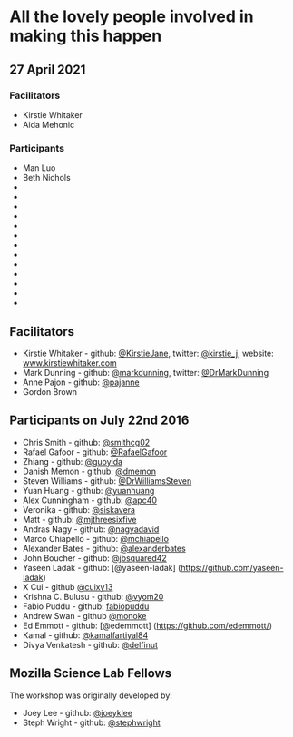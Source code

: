 # All the lovely people involved in making this happen

## 27 April 2021

### Facilitators

* Kirstie Whitaker
* Aida Mehonic

### Participants

* Man Luo 
* Beth Nichols
* 
* 
* 
* 
* 
* 
* 
* 
* 
* 
* 
* 
* 

## Facilitators

* Kirstie Whitaker - github: [@KirstieJane](https://github.com/kirstiejane/), twitter: [@kirstie_j](https://twitter.com/kirstie_j), website: www.kirstiewhitaker.com
* Mark Dunning - github: [@markdunning](https://github.com/markdunning), twitter: [@DrMarkDunning](https://twitter.com/DrMarkDunning)
* Anne Pajon - github: [@pajanne](https://github.com/pajanne)
* Gordon Brown


## Participants on July 22nd 2016

* Chris Smith - github: [@smithcg02](https://github.com/smithcg02)
* Rafael Gafoor - github: [@RafaelGafoor](https://github.com/RafaelGafoor)
* Zhiang - github: [@guoyida](https://github.com/guoyida)
* Danish Memon - github: [@dmemon](https://github.com/dmemon)
* Steven Williams - github: [@DrWilliamsSteven](https://github.com/DrWilliamsSteven)
* Yuan Huang - github: [@yuanhuang](https://github.com/yuanhuang)
* Alex Cunningham - github: [@apc40](https://github.com/apc40)
* Veronika - github: [@siskavera](https://github.com/siskavera)
* Matt - github: [@mjthreesixfive](https://github.com/mjthreesixfive)
* Andras Nagy - github: [@nagyadavid](https://github.com/nagyadavid/)
* Marco Chiapello - github: [@mchiapello](https://github.com/mchiapello)
* Alexander Bates - github: [@alexanderbates](https://github.com/alexanderbates)
* John Boucher - github: [@jbsquared42](https://github.com/jbsquared42)
* Yaseen Ladak - github: [@yaseen-ladak] (https://github.com/yaseen-ladak)
* X Cui - github [@cuixy13](https://github.com/cuixy13)
* Krishna C. Bulusu - github: [@vyom20](https://github.com/vyom20)
* Fabio Puddu - github: [fabiopuddu](https://github.com/fabiopuddu) 
* Andrew Swan - github [@monoke](https://github.com/monoke/)
* Ed Emmott   - github: [@edemmott] (https://github.com/edemmott/)
* Kamal - github: [@kamalfartiyal84](https://github.com/kamalfartiyal84/)
* Divya Venkatesh - github: [@delfinut](https://github.com/delfinut/)

## Mozilla Science Lab Fellows

The workshop was originally developed by:

* Joey Lee - github: [@joeyklee](https://github.com/joeyklee)
* Steph Wright - github: [@stephwright](https://github.com/stephwright)

